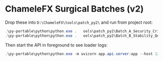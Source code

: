 
# ChameleFX Surgical Batches (v2)

Drop these into `D:\ChameleFX\tools\patch_py2\` and run from project root:

```powershell
.\py-portable\python\python.exe .	ools\patch_py2\Batch_A_Security_Critical.py
.\py-portable\python\python.exe .	ools\patch_py2\Batch_B_Stability_Quality.py
```

Then start the API in foreground to see loader logs:

```powershell
.\py-portable\python\python.exe -m uvicorn app.api.server:app --host 127.0.0.1 --port 18124 --log-level debug
```
